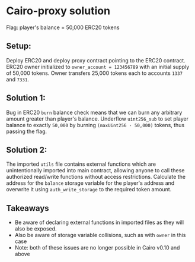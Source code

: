 # Cairo-proxy solution

Flag: player's balance = 50,000 ERC20 tokens

## Setup:

Deploy ERC20 and deploy proxy contract pointing to the ERC20 contract. ERC20 owner initialized to `owner_account = 123456789` with an initial supply of 50,000 tokens. Owner transfers 25,000 tokens each to accounts `1337` and `7331`.

## Solution 1:

Bug in ERC20 `burn` balance check means that we can burn any arbitrary amount greater than player's balance. Underflow `uint256_sub` to set player balance to exactly `50,000` by burning `(maxUint256 - 50,000)` tokens, thus passing the flag.

## Solution 2:

The imported `utils` file contains external functions which are unintentionally imported into main contract, allowing anyone to call these authorized read/write functions without access restrictions. Calculate the address for the `balance` storage variable for the player's address and
overwrite it using `auth_write_storage` to the required token amount.

## Takeaways

- Be aware of declaring external functions in imported files as they will also be exposed.
- Also be aware of storage variable collisions, such as with `owner` in this case
- Note: both of these issues are no longer possible in Cairo v0.10 and above

